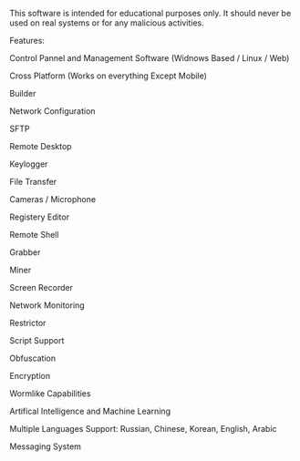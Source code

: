 This software is intended for educational purposes only. It should never be used on real systems or for any malicious activities.



Features:

Control Pannel and Management Software (Widnows Based / Linux / Web) 

Cross Platform (Works on everything Except Mobile)

Builder 

Network Configuration

SFTP

Remote Desktop

Keylogger

File Transfer

Cameras / Microphone

Registery Editor

Remote Shell

Grabber

Miner

Screen Recorder 

Network Monitoring

Restrictor

Script Support

Obfuscation 

Encryption

Wormlike Capabilities 

Artifical Intelligence and Machine Learning 

Multiple Languages Support: Russian, Chinese, Korean, English, Arabic

Messaging System







